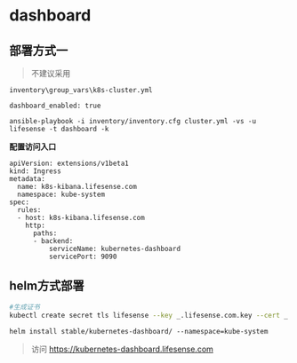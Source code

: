 # dashboard

## 部署方式一

> 不建议采用

`inventory\group_vars\k8s-cluster.yml`

```
dashboard_enabled: true
```

```
ansible-playbook -i inventory/inventory.cfg cluster.yml -vs -u lifesense -t dashboard -k
```

**配置访问入口**

```
apiVersion: extensions/v1beta1
kind: Ingress
metadata:
  name: k8s-kibana.lifesense.com
  namespace: kube-system  
spec:
  rules:
  - host: k8s-kibana.lifesense.com
    http:
      paths:
      - backend:
          serviceName: kubernetes-dashboard
          servicePort: 9090
```

## helm方式部署

```bash
#生成证书
kubectl create secret tls lifesense --key _.lifesense.com.key --cert _.lifesense.com.crt -n kube-system 
```

```
helm install stable/kubernetes-dashboard/ --namespace=kube-system
```

> 访问 https://kubernetes-dashboard.lifesense.com



